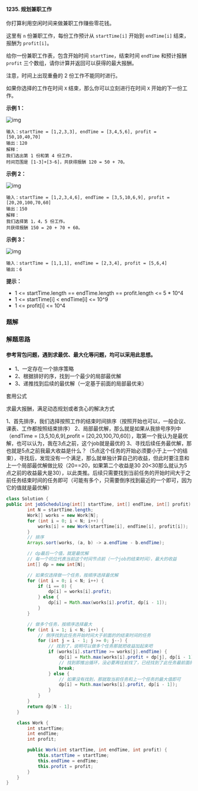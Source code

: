 #### 1235. 规划兼职工作

你打算利用空闲时间来做兼职工作赚些零花钱。

这里有 `n` 份兼职工作，每份工作预计从 `startTime[i]` 开始到 `endTime[i]` 结束，报酬为 `profit[i]`。

给你一份兼职工作表，包含开始时间 `startTime`，结束时间 `endTime` 和预计报酬 `profit` 三个数组，请你计算并返回可以获得的最大报酬。

注意，时间上出现重叠的 2 份工作不能同时进行。

如果你选择的工作在时间 `X` 结束，那么你可以立刻进行在时间 `X` 开始的下一份工作。

**示例 1：**

![img](http://gitlab.wsh-study.com/xp-study/LeeteCode/blob/master/动态规划/images/规划兼职工作/1.jpg)

```shell
输入：startTime = [1,2,3,3], endTime = [3,4,5,6], profit = [50,10,40,70]
输出：120
解释：
我们选出第 1 份和第 4 份工作， 
时间范围是 [1-3]+[3-6]，共获得报酬 120 = 50 + 70。
```

**示例 2：**

![img](http://gitlab.wsh-study.com/xp-study/LeeteCode/blob/master/动态规划/images/规划兼职工作/2.jpg)

```shell
输入：startTime = [1,2,3,4,6], endTime = [3,5,10,6,9], profit = [20,20,100,70,60]
输出：150
解释：
我们选择第 1，4，5 份工作。 
共获得报酬 150 = 20 + 70 + 60。
```

**示例 3：**

![img](http://gitlab.wsh-study.com/xp-study/LeeteCode/blob/master/动态规划/images/规划兼职工作/3.jpg)

```shell
输入：startTime = [1,1,1], endTime = [2,3,4], profit = [5,6,4]
输出：6
```

**提示：**

* 1 <= startTime.length == endTime.length == profit.length <= 5 * 10^4
* 1 <= startTime[i] < endTime[i] <= 10^9
* 1 <= profit[i] <= 10^4

### 题解

### 解题思路

#### 参考背包问题，遇到求最优、最大化等问题，均可以采用此思想。

- 1、一定存在一个排序策略
- 2、根据排好的序，找到一个最少的局部最优解
- 3、递推找到后续的最优解（一定基于前面的局部最优来）

套用公式

求最大报酬，满足动态规划或者贪心的解决方式

1、首先排序，我们选择按照工作的结束时间排序（按照开始也可以，一般会议、课表、工作都按照结束排序）
2、局部最优解，那么就是如果从我排号序列中（endTime = [3,5,10,6,9],profit = [20,20,100,70,60]），取第一个我认为是最优解，也可以认为，我在3点之前，这个job就是最优的
3、寻找后续任务最优解，那也就是5点之前我最大收益是什么？（5点这个任务的开始必须要小于上一个的结束），寻找后，发现没有一个满足，那么就单独计算自己的收益，但此时要注意和上一个局部最优解做比较（20==20，如果第二个收益是30 20<30那么就认为5点之前的收益最大是30），以此类推。后续只需要找到当前任务的开始时间大于之前任务结束时间的任务即可（可能有多个，只需要倒序找到最近的一个即可，因为它的值就是最优解）

```java
class Solution {
public int jobScheduling(int[] startTime, int[] endTime, int[] profit) {
        int N = startTime.length;
        Work[] works = new Work[N];
        for (int i = 0; i < N; i++) {
            works[i] = new Work(startTime[i], endTime[i], profit[i]);
        }
        // 排序
        Arrays.sort(works, (a, b) -> a.endTime - b.endTime);

        // dp最后一个值，就是最优解
        // 每一个坑位代表当前这个时间节点前（一个job的结束时间），最大的收益
        int[] dp = new int[N];

        // 如果仅选择做一个任务，按顺序选择最优解
        for (int i = 0; i < N; i++) {
            if (i == 0) {
                dp[i] = works[i].profit;
            } else {
                dp[i] = Math.max(works[i].profit, dp[i - 1]);
            }
        }

        // 做多个任务，按顺序选择最大
        for (int i = 1; i < N; i++) {
            // 倒序找到此任务开始时间大于前面的的结束时间的任务
            for (int j = i - 1; j >= 0; j--) {
                // 找到了，说明可以做多个任务那就把收益加起来吧
                if (works[i].startTime >= works[j].endTime) {
                    dp[i] = Math.max(works[i].profit + dp[j], dp[i - 1]);
                    // 找到即推出循环，没必要再往前找了，已经找到了此任务最前面的最优解
                    break;
                } else {
                    // 如果没有找到，那就取当前任务和上一个任务的最大值即可
                    dp[i] = Math.max(works[i].profit, dp[i - 1]);
                }
            }
        }
        return dp[N - 1];
    }

    class Work {
        int startTime;
        int endTime;
        int profit;

        public Work(int startTime, int endTime, int profit) {
            this.startTime = startTime;
            this.endTime = endTime;
            this.profit = profit;
        }
    }
}
```

